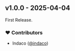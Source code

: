 ## v1.0.0 - 2025-04-04

First Release.

### ❤️ Contributors

- Indaco ([@indaco](https://github.com/indaco))
